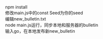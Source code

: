 npm install  
修改main.js中的const Seed为你的seed  
编辑new_bulletin.txt  
node main.js运行，同步本地和服务器的bulletin  
输入go，在本地发布新new_bulletin  
